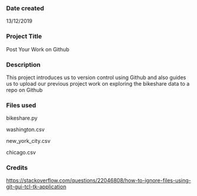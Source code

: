 ### Date created
13/12/2019


###  Project Title
Post Your Work on Github


### Description
This project introduces us to version control using Github and also guides us to upload our previous project work on exploring the bikeshare data to a repo on Github

### Files used
bikeshare.py

washington.csv


new_york_city.csv


chicago.csv



### Credits
https://stackoverflow.com/questions/22046808/how-to-ignore-files-using-git-gui-tcl-tk-application


